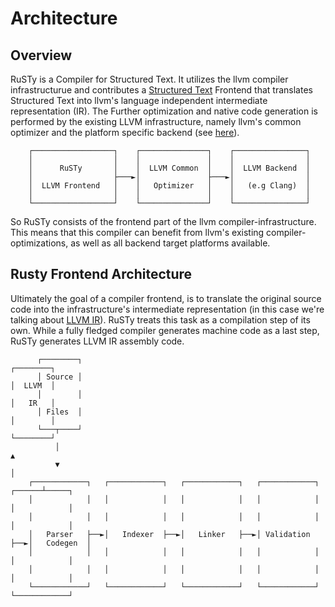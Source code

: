 # Architecture

## Overview

RuSTy is a Compiler for Structured Text.
It utilizes the llvm compiler infrastructurue and contributes a [Structured Text](https://en.wikipedia.org/wiki/Structured_text) Frontend that translates Structured Text into llvm's language independent intermediate representation (IR).
The Further optimization and native code generation is performed by the existing LLVM infrastructure, namely llvm's common optimizer and the platform specific backend (see [here](https://www.aosabook.org/en/llvm.html)). 


```ignore
    ┌──────────────────┐    ┌───────────────┐    ┌────────────────┐
    │                  │    │               │    │                │
    │      RuSTy       │    │  LLVM Common  │    │  LLVM Backend  │
    │                  ├───►│               ├───►│                │
    │  LLVM Frontend   │    │   Optimizer   │    │   (e.g Clang)  │
    │                  │    │               │    │                │
    └──────────────────┘    └───────────────┘    └────────────────┘
```

So RuSTy consists of the frontend part of the llvm compiler-infrastructure.
This means that this compiler can benefit from llvm's existing compiler-optimizations, as well as all backend target platforms available.

## Rusty Frontend Architecture

Ultimately the goal of a compiler frontend, is to translate the original source code into the infrastructure's intermediate representation  (in this case we're talking about [LLVM IR](https://llvm.org/docs/LangRef.html)).
RuSTy treats this task as a compilation step of its own.
While a fully fledged compiler generates machine code as a last step, RuSTy generates LLVM IR assembly code.

```ignore
      ┌────────┐                                                          ┌────────┐
      │ Source │                                                          │  LLVM  │
      │        │                                                          │   IR   │
      │ Files  │                                                          │        │
      └───┬────┘                                                          └────────┘
          │                                                                    ▲
          ▼                                                                    │
    ┌────────────┐   ┌────────────┐   ┌────────────┐   ┌────────────┐   ┌──────┴─────┐
    │            │   │            │   │            │   │            │   │            │
    │            │   │            │   │            │   │            │   │            │
    │   Parser   ├──►│   Indexer  ├──►│   Linker   ├──►│ Validation ├──►│   Codegen  │
    │            │   │            │   │            │   │            │   │            │
    │            │   │            │   │            │   │            │   │            │
    └────────────┘   └────────────┘   └────────────┘   └────────────┘   └────────────┘
```